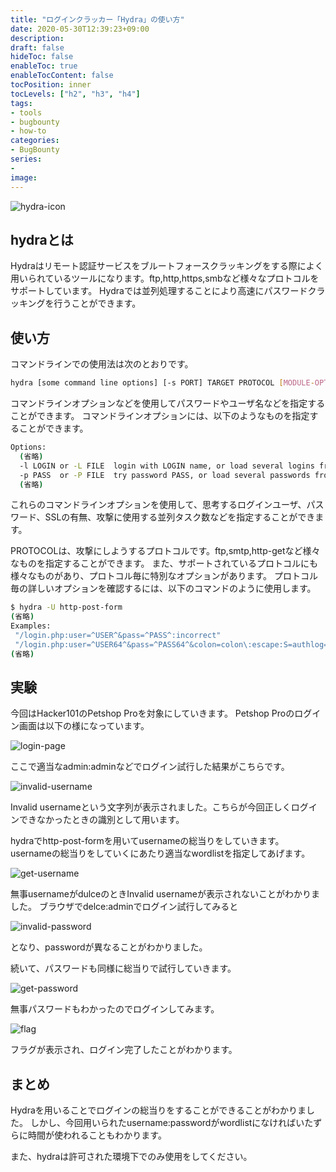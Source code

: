 ```yaml
---
title: "ログインクラッカー「Hydra」の使い方"
date: 2020-05-30T12:39:23+09:00
description:
draft: false
hideToc: false
enableToc: true
enableTocContent: false
tocPosition: inner
tocLevels: ["h2", "h3", "h4"]
tags:
- tools
- bugbounty
- how-to
categories:
- BugBounty
series:
- 
image:
---
```


![hydra-icon](./img/01-xhydra-icon.jpg)

## hydraとは

Hydraはリモート認証サービスをブルートフォースクラッキングをする際によく用いられているツールになります。ftp,http,https,smbなど様々なプロトコルをサポートしています。
Hydraでは並列処理することにより高速にパスワードクラッキングを行うことができます。

## 使い方

コマンドラインでの使用法は次のとおりです。

```bash
hydra [some command line options] [-s PORT] TARGET PROTOCOL [MODULE-OPTIONS]
```

コマンドラインオプションなどを使用してパスワードやユーザ名などを指定することができます。
コマンドラインオプションには、以下のようなものを指定することができます。

```bash
Options:
  (省略)
  -l LOGIN or -L FILE  login with LOGIN name, or load several logins from FILE
  -p PASS  or -P FILE  try password PASS, or load several passwords from FILE
  (省略)
```

これらのコマンドラインオプションを使用して、思考するログインユーザ、パスワード、SSLの有無、攻撃に使用する並列タスク数などを指定することができます。

PROTOCOLは、攻撃にしようするプロトコルです。ftp,smtp,http-getなど様々なものを指定することができます。
また、サポートされているプロトコルにも様々なものがあり、プロトコル毎に特別なオプションがあります。
プロトコル毎の詳しいオプションを確認するには、以下のコマンドのように使用します。

```bash
$ hydra -U http-post-form
(省略)
Examples:
 "/login.php:user=^USER^&pass=^PASS^:incorrect"
 "/login.php:user=^USER64^&pass=^PASS64^&colon=colon\:escape:S=authlog=.*success"
(省略)
```

## 実験

今回はHacker101のPetshop Proを対象にしていきます。
Petshop Proのログイン画面は以下の様になっています。

![login-page](./img/02-login-page.png)

ここで適当なadmin:adminなどでログイン試行した結果がこちらです。

![invalid-username](./img/03-invalid-username.png)

Invalid usernameという文字列が表示されました。こちらが今回正しくログインできなかったときの識別として用います。

hydraでhttp-post-formを用いてusernameの総当りをしていきます。
usernameの総当りをしていくにあたり適当なwordlistを指定してあげます。

![get-username](./img/04-get-username.png)

無事usernameがdulceのときInvalid usernameが表示されないことがわかりました。
ブラウザでdelce:adminでログイン試行してみると

![invalid-password](./img/05-invalid-password.png)

となり、passwordが異なることがわかりました。

続いて、パスワードも同様に総当りで試行していきます。

![get-password](./img/06-get-password.png)

無事パスワードもわかったのでログインしてみます。

![flag](./img/07-flag.png)

フラグが表示され、ログイン完了したことがわかります。

## まとめ

Hydraを用いることでログインの総当りをすることができることがわかりました。
しかし、今回用いられたusername:passwordがwordlistになければいたずらに時間が使われることもわかります。

また、hydraは許可された環境下でのみ使用をしてください。
